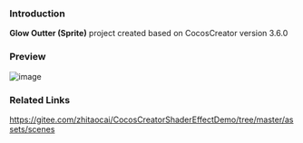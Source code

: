 ### Introduction
**Glow Outter (Sprite)** project created based on CocosCreator version 3.6.0

### Preview
![image](../../../gif/202205/2022050101.gif)

### Related Links
https://gitee.com/zhitaocai/CocosCreatorShaderEffectDemo/tree/master/assets/scenes